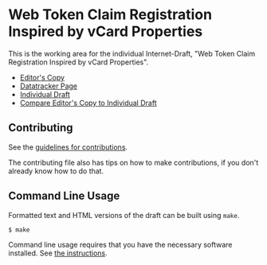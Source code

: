 <!-- regenerate: on (set to off if you edit this file) -->

# Web Token Claim Registration Inspired by vCard Properties

This is the working area for the individual Internet-Draft, "Web Token Claim Registration Inspired by vCard Properties".

* [Editor's Copy](https://rohanmahy.github.io/mahy-spice-vcard-claims/#go.draft-mahy-spice-vcard-claims.html)
* [Datatracker Page](https://datatracker.ietf.org/doc/draft-mahy-spice-vcard-claims)
* [Individual Draft](https://datatracker.ietf.org/doc/html/draft-mahy-spice-vcard-claims)
* [Compare Editor's Copy to Individual Draft](https://rohanmahy.github.io/mahy-spice-vcard-claims/#go.draft-mahy-spice-vcard-claims.diff)


## Contributing

See the
[guidelines for contributions](https://github.com/rohanmahy/mahy-spice-vcard-claims/blob/main/CONTRIBUTING.md).

The contributing file also has tips on how to make contributions, if you
don't already know how to do that.

## Command Line Usage

Formatted text and HTML versions of the draft can be built using `make`.

```sh
$ make
```

Command line usage requires that you have the necessary software installed.  See
[the instructions](https://github.com/martinthomson/i-d-template/blob/main/doc/SETUP.md).

